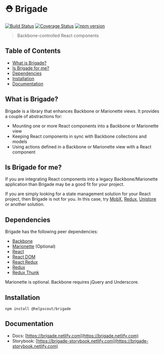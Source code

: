 # ⛑️ Brigade

[![Build Status](https://travis-ci.org/helpscout/brigade.svg?branch=master)](https://travis-ci.org/helpscout/brigade) [![Coverage Status](https://coveralls.io/repos/github/helpscout/brigade/badge.svg?branch=master)](https://coveralls.io/github/%40helpscout%2Fbrigade?branch=master) [![npm version](https://badge.fury.io/js/%40helpscout%2Fbrigade.svg)](https://badge.fury.io/js/loggi)

> Backbone-controlled React components

## Table of Contents

<!-- START doctoc generated TOC please keep comment here to allow auto update -->
<!-- DON'T EDIT THIS SECTION, INSTEAD RE-RUN doctoc TO UPDATE -->

- [What is Brigade?](#what-is-brigade)
- [Is Brigade for me?](#is-brigade-for-me)
- [Dependencies](#dependencies)
- [Installation](#installation)
- [Documentation](#documentation)

<!-- END doctoc generated TOC please keep comment here to allow auto update -->

## What is Brigade?

Brigade is a library that enhances Backbone or Marionette views. It provides a
couple of abstractions for:

- Mounting one or more React components into a Backbone or Marionette view
- Keeping React components in sync with Backbone collections and models
- Using actions defined in a Backbone or Marionette view with a React component

## Is Brigade for me?

If you are integrating React components into a legacy Backbone/Marionette
application than Brigade may be a good fit for your project.

If you are simply looking for a state management solution for your React
project, then Brigade is not for you. In this case, try
[MobX](https://www.npmjs.com/package/mobx),
[Redux](https://www.npmjs.com/package/redux),
[Unistore](https://www.npmjs.com/package/unistore) or another solution.

## Dependencies

Brigade has the following peer dependencies:

- [Backbone](https://www.npmjs.com/package/backbone)
- [Marionette](https://www.npmjs.com/package/backbone.marionette) (Optional)
- [React](https://www.npmjs.com/package/react)
- [React DOM](https://www.npmjs.com/package/react-dom)
- [React Redux](https://www.npmjs.com/package/react-redux)
- [Redux](https://www.npmjs.com/package/redux)
- [Redux Thunk](https://www.npmjs.com/package/redux-thunk)

Marionette is optional. Backbone requires jQuery and Underscore.

## Installation

```
npm install @helpscout/brigade
```

## Documentation

- Docs: [https://brigade.netlify.com](https://brigade.netlify.com)
- Storybook: [https://brigade-storybook.netlify.com](https://brigade-storybook.netlify.com)
